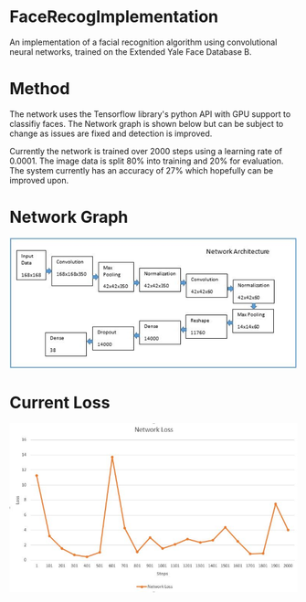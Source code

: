 # FaceRecogImplementation
An implementation of a facial recognition algorithm using convolutional neural networks, trained on the Extended Yale Face Database B.

# Method
The network uses the Tensorflow library's python API with GPU support to classifiy faces. The Network graph is shown below but can be subject to change as issues are fixed and detection is improved. 

Currently the network is trained over 2000 steps using a learning rate of 0.0001. The image data is split 80% into training and 20% for evaluation. The system currently has an accuracy of 27% which hopefully can be improved upon.

# Network Graph
![Alt text](/graph_images/NetworkGraphA.jpg?raw=true "Network Graph") 

# Current Loss
![Alt text](/graph_images/NetworkLossA.jpg?raw=true "Network Loss")
